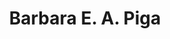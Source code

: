 ---
title: "Barbara E. A. Piga"
draft: false


# page title background image
bg_image: "images/backgrounds/page-title.jpg"
# meta description
description : ""
# teacher portrait
image: "images/team/barbara-piga.jpg"
# course
course: "Assistant Professor at the Politecnico di Milano (POLIMI)"

# biography
bio: "</br>
An Architect by education, Barbara E. A. Piga is Assistant Professor at the Politecnico di Milano (POLIMI), where she is  Coordinator of the Laboratorio di Simulazione Urbana Fausto Curti - labsimurb (Dep. of Architecture and Urban Studies) since its foundation in 2007. She is founding partner of the REAACH - Representation Advances and Challenges Association established in 2022. She is member of the Board of the interdepartmental research laboratory i.Drive - Interaction Between Driver, Road Infrastructure, Vehicle, And Environment since 2019, and of the POLIMI laborA laboratory since 2022.
</br>
</br>
She is member of the Steering Committee of the European Architectural Envisioning Association - EAEA since 2009, and of the International Ambiances Network since 2015. She is the POLIMI Coordinator of two European Projects H2020 EIT Digital (Digital Cities) AR4CUP: Augmented Reality for Collaborative Urban Planning (2019 and 2020) where the exp-EIA© (experiential Environmental Impact Assessment) method, applied in the City Sense app, was developed to favor inclusive and collaborative urban design processes. She is also the POLIMI Coordinator of the current Next Generation EU project MUSA – Spoke 1 developing a collaborative “4P-Phygital” (Physical + Digital) Platform. Her research interest is the human/environment relationship, that she investigates by applying experiential simulation solutions in X-Reality for sensory urban design. She fosters a human-centered, multi-scalar, and interdisciplinary approach in research and profession."
# interest
# interest: [""]

# type
type: "teacher"

weight: 1
---